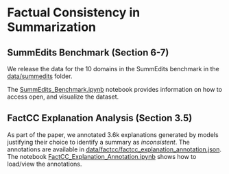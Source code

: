 # Factual Consistency in Summarization 


## SummEdits Benchmark (Section 6-7)

We release the data for the 10 domains in the SummEdits benchmark in the [data/summedits](https://github.com/salesforce/factualNLG/tree/master/data/summedits) folder.

The [SummEdits_Benchmark.ipynb](https://github.com/salesforce/factualNLG/blob/master/SummEdits_Benchmark.ipynb) notebook provides information on how to access open, and visualize the dataset.

## FactCC Explanation Analysis (Section 3.5)

As part of the paper, we annotated 3.6k explanations generated by models justifying their choice to identify a summary as *inconsistent*. The annotations are available in [data/factcc/factcc_explanation_annotation.json](https://github.com/salesforce/factualNLG/blob/master/data/factcc/factcc_explanation_annotation.json).
The notebook [FactCC_Explanation_Annotation.ipynb](https://github.com/salesforce/factualNLG/blob/master/FactCC_Explanation_Annotation.ipynb) shows how to load/view the annotations.


